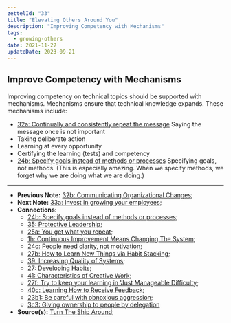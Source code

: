 ```yaml
---
zettelId: "33"
title: "Elevating Others Around You"
description: "Improving Competency with Mechanisms"
tags:
  - growing-others
date: 2021-11-27
updateDate: 2023-09-21
---
```


## Improve Competency with Mechanisms

Improving competency on technical topics should be supported with mechanisms. Mechanisms ensure that technical knowledge expands. These mechanisms include:

- [32a: Continually and consistently repeat the message](/notes/32a/) Saying the message once is not important
- Taking deliberate action
- Learning at every opportunity
- Certifying the learning (tests) and competency
- [24b: Specify goals instead of methods or processes](/notes/24b/) Specifying goals, not methods. (This is especially amazing. When we specify methods, we forget why we are doing what we are doing.)

---

- **Previous Note:** [32b: Communicating Organizational Changes](/notes/32b/);
- **Next Note:** [33a: Invest in growing your employees](/notes/33a/);
- **Connections:**
  - [24b: Specify goals instead of methods or processes](/notes/24b/);
  - [35: Protective Leadership](/notes/35/);
  - [25a: You get what you repeat](/notes/25a/);
  - [1h: Continuous Improvement Means Changing The System](/notes/1h/);
  - [24c: People need clarity, not motivation](/notes/24c/);
  - [27b: How to Learn New Things via Habit Stacking](/notes/27b/);
  - [39: Increasing Quality of Systems](/notes/39/);
  - [27: Developing Habits](/notes/27/);
  - [41: Characteristics of Creative Work](/notes/41/);
  - [27f: Try to keep your learning in 'Just Manageable Difficulty](/notes/27f/);
  - [40c: Learning How to Receive Feedback](/notes/40c/);
  - [23b1: Be careful with obnoxious aggression](/notes/23b1/);
  - [3c3: Giving ownership to people by delegation](/notes/3c3/)
- **Source(s):** [Turn The Ship Around](/books/turn-the-shiparound-summary-book-chapter-notes/);
